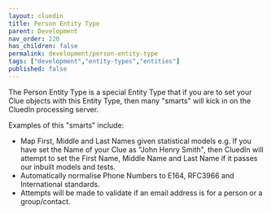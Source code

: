 ```yaml
---
layout: cluedin
title: Person Entity Type
parent: Development
nav_order: 220
has_children: false
permalink: development/person-entity-type
tags: ["development","entity-types","entities"]
published: false
---
```


The Person Entity Type is a special Entity Type that if you are to set your Clue objects with this Entity Type, then many "smarts" will kick in on the CluedIn processing server. 

Examples of this "smarts" include: 

 - Map First, Middle and Last Names given statistical models e.g. If you have set the Name of your Clue as "John Henry Smith", then CluedIn will attempt to set the First Name, Middle Name and Last Name if it passes our inbuilt models and tests.
 - Automatically normalise Phone Numbers to E164, RFC3966 and International standards.
 - Attempts will be made to validate if an email address is for a person or a group/contact.